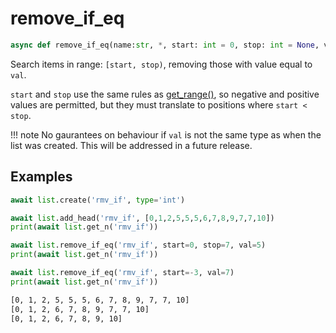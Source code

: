 # remove_if_eq

```py
async def remove_if_eq(name:str, *, start: int = 0, stop: int = None, val):
```
Search items in range: `[start, stop)`, removing those with value equal to `val`.

`start` and `stop` use the same rules as [get_range()](./get_range.md), so negative
and positive values are permitted, but they must translate to positions where `start < stop`.

!!! note 
    No gaurantees on behaviour if `val` is not the same type as when the list was created.
    This will be addressed in a future release.


## Examples

```py
await list.create('rmv_if', type='int')

await list.add_head('rmv_if', [0,1,2,5,5,5,6,7,8,9,7,7,10])
print(await list.get_n('rmv_if'))

await list.remove_if_eq('rmv_if', start=0, stop=7, val=5)
print(await list.get_n('rmv_if'))

await list.remove_if_eq('rmv_if', start=-3, val=7)
print(await list.get_n('rmv_if'))
```

```bash title='Output'
[0, 1, 2, 5, 5, 5, 6, 7, 8, 9, 7, 7, 10]
[0, 1, 2, 6, 7, 8, 9, 7, 7, 10]
[0, 1, 2, 6, 7, 8, 9, 10]
```